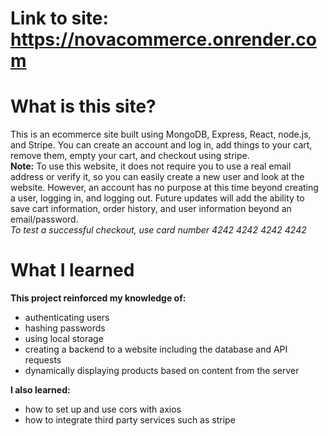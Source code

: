 # Link to site: https://novacommerce.onrender.com

# What is this site?

This is an ecommerce site built using MongoDB, Express, React, node.js, and Stripe. You can create an account and log in, add things to your cart, remove them, empty your cart, and checkout using stripe.
<br>**Note:** To use this website, it does not require you to use a real email address or verify it, so you can easily create a new user and look at the website. However, an account has no purpose at this time beyond creating a user, logging in, and logging out. Future updates will add the ability to save cart information, order history, and user information beyond an email/password.
<br>_To test a successful checkout, use card number 4242 4242 4242 4242_

# What I learned

**This project reinforced my knowledge of:**

- authenticating users
- hashing passwords
- using local storage
- creating a backend to a website including the database and API requests
- dynamically displaying products based on content from the server

**I also learned:**

- how to set up and use cors with axios
- how to integrate third party services such as stripe
